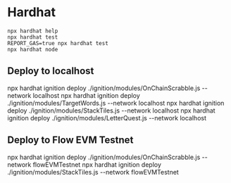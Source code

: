 # Hardhat
 
 ```shell
 npx hardhat help
 npx hardhat test
 REPORT_GAS=true npx hardhat test
 npx hardhat node
 ```

## Deploy to localhost
npx hardhat ignition deploy ./ignition/modules/OnChainScrabble.js --network localhost
npx hardhat ignition deploy ./ignition/modules/TargetWords.js --network localhost
npx hardhat ignition deploy ./ignition/modules/StackTiles.js --network localhost
npx hardhat ignition deploy ./ignition/modules/LetterQuest.js --network localhost

## Deploy to Flow EVM Testnet
npx hardhat ignition deploy ./ignition/modules/OnChainScrabble.js --network flowEVMTestnet
npx hardhat ignition deploy ./ignition/modules/StackTiles.js --network flowEVMTestnet